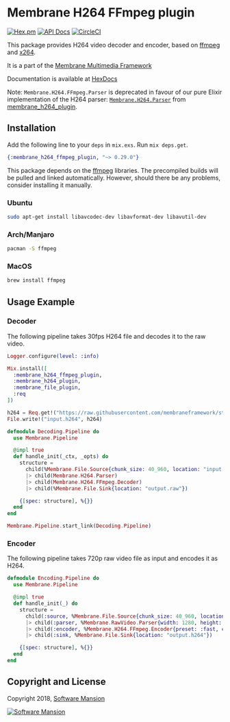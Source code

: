 # Membrane H264 FFmpeg plugin

[![Hex.pm](https://img.shields.io/hexpm/v/membrane_h264_ffmpeg_plugin.svg)](https://hex.pm/packages/membrane_h264_ffmpeg_plugin)
[![API Docs](https://img.shields.io/badge/api-docs-yellow.svg?style=flat)](https://hexdocs.pm/membrane_h264_ffmpeg_plugin/)
[![CircleCI](https://circleci.com/gh/membraneframework/membrane_h264_ffmpeg_plugin.svg?style=svg)](https://circleci.com/gh/membraneframework/membrane_h264_ffmpeg_plugin)

This package provides H264 video decoder and encoder, based on [ffmpeg](https://www.ffmpeg.org)
and [x264](https://www.videolan.org/developers/x264.html).

It is a part of the [Membrane Multimedia Framework](https://membraneframework.org)

Documentation is available at [HexDocs](https://hexdocs.pm/membrane_h264_ffmpeg_plugin/)

Note: `Membrane.H264.FFmpeg.Parser` is deprecated in favour of our pure Elixir implementation of the H264 parser: [`Membrane.H264.Parser`](https://hexdocs.pm/membrane_h264_plugin/Membrane.H264.Parser.html) from [membrane_h264_plugin](https://github.com/membraneframework/membrane_h264_plugin).

## Installation

Add the following line to your `deps` in `mix.exs`. Run `mix deps.get`.

```elixir
{:membrane_h264_ffmpeg_plugin, "~> 0.29.0"}
```

This package depends on the [ffmpeg](https://www.ffmpeg.org) libraries. The precompiled builds will 
be pulled and linked automatically. However, should there be any problems, consider installing it manually.

### Ubuntu

```bash
sudo apt-get install libavcodec-dev libavformat-dev libavutil-dev
```

### Arch/Manjaro

```bash
pacman -S ffmpeg
```

### MacOS

```bash
brew install ffmpeg
```

## Usage Example

### Decoder

The following pipeline takes 30fps H264 file and decodes it to the raw video.

```elixir
Logger.configure(level: :info)

Mix.install([
  :membrane_h264_ffmpeg_plugin,
  :membrane_h264_plugin,
  :membrane_file_plugin,
  :req
])

h264 = Req.get!("https://raw.githubusercontent.com/membraneframework/static/gh-pages/samples/ffmpeg-testsrc.h264").body
File.write!("input.h264", h264)

defmodule Decoding.Pipeline do
  use Membrane.Pipeline

  @impl true
  def handle_init(_ctx, _opts) do
    structure =
      child(%Membrane.File.Source{chunk_size: 40_960, location: "input.h264"})
      |> child(Membrane.H264.Parser)
      |> child(Membrane.H264.FFmpeg.Decoder)
      |> child(%Membrane.File.Sink{location: "output.raw"})

    {[spec: structure], %{}}
  end
end

Membrane.Pipeline.start_link(Decoding.Pipeline)
```

### Encoder

The following pipeline takes 720p raw video file as input and encodes it as H264.

```elixir
defmodule Encoding.Pipeline do
  use Membrane.Pipeline

  @impl true
  def handle_init(_) do
    structure =
      child(:source, %Membrane.File.Source{chunk_size: 40_960, location: "input.raw"})
      |> child(:parser, %Membrane.RawVideo.Parser{width: 1280, height: 720, pixel_format: :I420})
      |> child(:encoder, %Membrane.H264.FFmpeg.Encoder{preset: :fast, crf: 30})
      |> child(:sink, %Membrane.File.Sink{location: "output.h264"})

    {[spec: structure], %{}}
  end
end
```

## Copyright and License

Copyright 2018, [Software Mansion](https://swmansion.com/?utm_source=git&utm_medium=readme&utm_campaign=membrane)

[![Software Mansion](https://logo.swmansion.com/logo?color=white&variant=desktop&width=200&tag=membrane-github)](https://swmansion.com/?utm_source=git&utm_medium=readme&utm_campaign=membrane)
